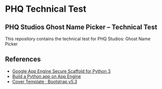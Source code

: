 # PHQ Technical Test

## PHQ Studios Ghost Name Picker – Technical Test

This repository contains the technical test for PHQ Studios: Ghost Name Picker

## References

- [Google App Engine Secure Scaffold for Python 3](https://github.com/google/gae-secure-scaffold-python3)
- [Build a Python app on App Engine](https://cloud.google.com/appengine/docs/standard/python3/building-app)
- [Cover Template · Bootstrap v5.3](https://getbootstrap.com/docs/5.3/examples/cover/)
